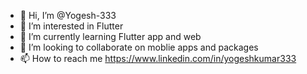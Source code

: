 - 👋 Hi, I’m @Yogesh-333
- 👀 I’m interested in Flutter 
- 🌱 I’m currently learning Flutter app and web
- 💞️ I’m looking to collaborate on moblie apps and packages
- 📫 How to reach me https://www.linkedin.com/in/yogeshkumar333

<!---
Yogesh-333/Yogesh-333 is a ✨ special ✨ repository because its `README.md` (this file) appears on your GitHub profile.
You can click the Preview link to take a look at your changes.
--->
